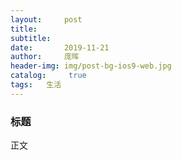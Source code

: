 ```yaml
---
layout:     post
title:	
subtitle:   
date:       2019-11-21
author: 	庞晖
header-img: img/post-bg-ios9-web.jpg
catalog: 	 true
tags: 	生活
---
```


### 标题
正文

